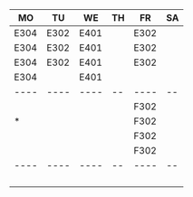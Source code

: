 |MO  |TU  |WE  |TH|FR  |SA|
|----|----|----|--|----|--|
|E304|E302|E401|  |E302|  |
|E304|E302|E401|  |E302|  |
|E304|E302|E401|  |E302|  |
|E304|    |E401|  |    |  |
|----|----|----|--|----|--|
|    |    |    |  |F302|  |
|*   |    |    |  |F302|  |
|    |    |    |  |F302|  |
|    |    |    |  |F302|  |
|----|----|----|--|----|--|
|    |    |    |  |    |  |
|    |    |    |  |    |  |
|    |    |    |  |    |  |
|    |    |    |  |    |  |
